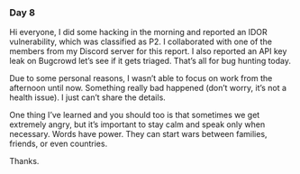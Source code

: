 ### Day 8

Hi everyone,
I did some hacking in the morning and reported an IDOR vulnerability, which was classified as P2. I collaborated with one of the members from my Discord server for this report. I also reported an API key leak on Bugcrowd let’s see if it gets triaged. That’s all for bug hunting today.

Due to some personal reasons, I wasn’t able to focus on work from the afternoon until now. Something really bad happened (don’t worry, it’s not a health issue). I just can’t share the details.

One thing I’ve learned and you should too is that sometimes we get extremely angry, but it’s important to stay calm and speak only when necessary. Words have power. They can start wars between families, friends, or even countries.

Thanks.
